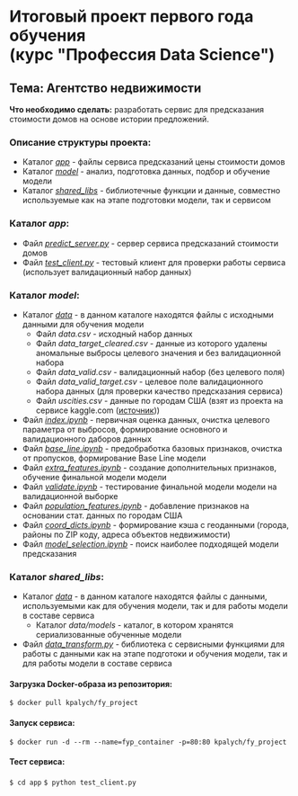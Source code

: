 # Итоговый проект первого года обучения <br /> (курс "Профессия Data Science")
## Тема: Агентство недвижимости

**Что необходимо сделать:** разработать сервис для предсказания стоимости домов на основе истории предложений.

### Описание структуры проекта:

* Каталог *[app](https://github.com/kpalych/fy_project/blob/master/app)* - файлы сервиса предсказаний цены стоимости домов
* Каталог *[model](https://github.com/kpalych/fy_project/blob/master/model)* - анализ, подготовка данных, подбор и обучение модели
* Каталог *[shared_libs](https://github.com/kpalych/fy_project/blob/master/shared_libs)* - библиотечные функции и данные, совместно используемые как на этапе подготовки модели, так и сервисом

### Каталог *app*:

* Файл *[predict_server.py](https://github.com/kpalych/fy_project/blob/master/app/predict_server.py)* - сервер сервиса предсказаний стоимости домов
* Файл *[test_client.py](https://github.com/kpalych/fy_project/blob/master/app/test_client.py)* - тестовый клиент для проверки работы сервиса (использует валидационный набор данных)

### Каталог *model*:

* Каталог *[data](https://github.com/kpalych/fy_project/blob/master/model/data)* - в данном каталоге находятся файлы с исходными данными для обучения модели
    * Файл *data.csv* - исходный набор данных
    * Файл *data_target_cleared.csv* - данные из которого удалены аномальные выбросы целевого значения и без валидационной набора
    * Файл *data_valid.csv* - валидационный набор (без целевого поля)
    * Файл *data_valid_target.csv* - целевое поле валидационного набора данных (для проверки качество предсказания сервиса)
    * Файл *uscities.csv* - данные по городам США (взят из проекта на сервисе kaggle.com ([источник](https://www.kaggle.com/datasets/sergejnuss/united-states-cities-database)))
* Файл *[index.ipynb](https://github.com/kpalych/fy_project/blob/master/model/index.ipynb)* - первичная оценка данных, очистка целевого параметра от выбросов, формирование основного и валидационного даборов данных
* Файл *[base_line.ipynb](https://github.com/kpalych/fy_project/blob/master/model/base_line.ipynb)* - предобработка базовых признаков, очистка от пропусков, формирование Base Line модели
* Файл *[extra_features.ipynb](https://github.com/kpalych/fy_project/blob/master/model/extra_features.ipynb)* - создание дополнительных признаков, обучение финальной модели модели
* Файл *[validate.ipynb](https://github.com/kpalych/fy_project/blob/master/model/validate.ipynb)* - тестирование финальной модели модели на валидационной выборке
* Файл *[population_features.ipynb](https://github.com/kpalych/fy_project/blob/master/model/population_features.ipynb)* - добавление признаков на основании стат. данных по городам США
* Файл *[coord_dicts.ipynb](https://github.com/kpalych/fy_project/blob/master/model/coord_dicts.ipynb)* - формирование кэша с геоданными (города, районы по ZIP коду, адреса объектов недвижимости)
* Файл *[model_selection.ipynb](https://github.com/kpalych/fy_project/blob/master/model/model_selection.ipynb)* - поиск наиболее подходящей модели предсказания

### Каталог *shared_libs*:

* Каталог *[data](https://github.com/kpalych/fy_project/blob/master/shared_libs/data)* - в данном каталоге находятся файлы с данными, используемыми как для обучения модели, так и для работы модели в составе сервиса
    * Каталог *data/models* - каталог, в котором хранятся сериализованные обученные модели
* Файл *[data_transform.py](https://github.com/kpalych/fy_project/blob/master/shared_libs/data_transform.py)* - библиотека с сервисными функциями для работы с данными как на этапе подготоки и обучения модели, так и для работы модели в составе сервиса

#### Загрузка Docker-образа из репозитория:

`$ docker pull kpalych/fy_project`

#### Запуск сервиса:

`$ docker run -d --rm --name=fyp_container -p=80:80 kpalych/fy_project`

#### Тест сервиса:

`$ cd app`
`$ python test_client.py`
